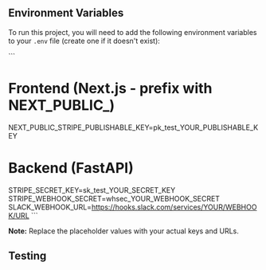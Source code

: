 ## Environment Variables

To run this project, you will need to add the following environment variables to your `.env` file (create one if it doesn't exist):

\`\`\`
# Frontend (Next.js - prefix with NEXT_PUBLIC_)
NEXT_PUBLIC_STRIPE_PUBLISHABLE_KEY=pk_test_YOUR_PUBLISHABLE_KEY

# Backend (FastAPI)
STRIPE_SECRET_KEY=sk_test_YOUR_SECRET_KEY
STRIPE_WEBHOOK_SECRET=whsec_YOUR_WEBHOOK_SECRET
SLACK_WEBHOOK_URL=https://hooks.slack.com/services/YOUR/WEBHOOK/URL
\`\`\`

**Note:** Replace the placeholder values with your actual keys and URLs.

## Testing 